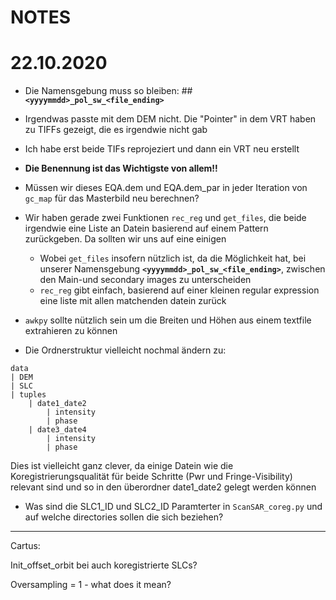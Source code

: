 # NOTES

# 22.10.2020
- Die Namensgebung muss so bleiben: 
    ##**`<yyyymmdd>_pol_sw_<file_ending>`**
   
- Irgendwas passte mit dem DEM nicht. Die "Pointer" in dem VRT haben zu TIFFs gezeigt, die es irgendwie nicht gab
- Ich habe erst beide TIFs reprojeziert und dann ein VRT neu erstellt
- **Die Benennung ist das Wichtigste von allem!!**
- Müssen wir dieses EQA.dem und EQA.dem_par in jeder Iteration von `gc_map` für das Masterbild neu berechnen?
- Wir haben gerade zwei Funktionen `rec_reg` und `get_files`, die beide irgendwie eine Liste an Datein basierend auf einem 
Pattern zurückgeben. Da sollten wir uns auf eine einigen
    + Wobei `get_files` insofern nützlich ist, da die Möglichkeit hat, bei unserer Namensgebung **`<yyyymmdd>_pol_sw_<file_ending>`**,
    zwischen den Main-und secondary images zu unterscheiden
    + `rec_reg` gibt einfach, basierend auf einer kleinen regular expression eine liste mit allen matchenden datein zurück
- `awkpy` sollte nützlich sein um die Breiten und Höhen aus einem textfile extrahieren zu können
- Die Ordnerstruktur vielleicht nochmal ändern zu: 

```
data
| DEM
| SLC
| tuples
    | date1_date2
        | intensity
        | phase
    | date3_date4
        | intensity
        | phase
```

Dies ist vielleicht ganz clever, da einige Datein wie die Koregistrierungsqualität für beide Schritte (Pwr und Fringe-Visibility) 
relevant sind und so in den überordner date1_date2 gelegt werden können

- Was sind die SLC1_ID und SLC2_ID Paramterter in `ScanSAR_coreg.py` und auf welche directories sollen die sich beziehen?

***

Cartus: 

Init_offset_orbit bei auch koregistrierte SLCs?

Oversampling = 1 - what does it mean?
        